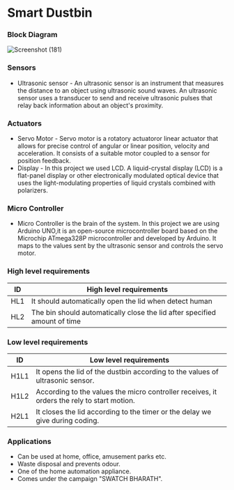 # Smart Dustbin

### Block Diagram
![Screenshot (181)](https://user-images.githubusercontent.com/85895650/157060332-4f22e4f7-4f40-42bf-9e7b-35ad973f318c.png)

### Sensors
* Ultrasonic sensor - An ultrasonic sensor is an instrument that measures the distance to an object using ultrasonic sound waves. An ultrasonic sensor uses a transducer to send and receive ultrasonic pulses that relay back information about an object's proximity.
### Actuators
* Servo Motor - Servo motor is a rotatory actuatoror linear actuator that allows for precise control of angular or linear position, velocity and acceleration. It consists of a suitable motor coupled to a sensor for position feedback.
* Display - In this project we used LCD. A liquid-crystal display (LCD) is a flat-panel display or other electronically modulated optical device that uses the light-modulating properties of liquid crystals combined with polarizers.
### Micro Controller
* Micro Controller is the brain of the system. In this project we are using Arduino UNO,it is an open-source microcontroller board based on the Microchip ATmega328P microcontroller and developed by Arduino. It maps to the values sent by the ultrasonic sensor and controls the servo motor.


### High level requirements
| ID  | High level requirements |
| ------------- | ------------- |
| HL1  |It should automatically open the lid when detect human|
| HL2  | The bin should automatically close the lid after specified amount of time|
### Low level requirements
| ID  | Low level requirements |
| ------------- | ------------- |
| H1L1  |It opens the lid of the dustbin according to the values of ultrasonic sensor.|
| H1L2  |According to the values the micro controller receives, it orders the rely to start motion.   |
| H2L1  | It closes the lid according to the timer or the delay we give during coding.|

### Applications
* Can be used at home, office, amusement parks etc.
* Waste disposal and prevents odour.
* One of the home automation appliance.
* Comes under the campaign "SWATCH BHARATH".
